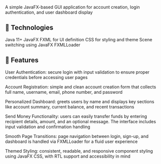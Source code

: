 A simple JavaFX-based GUI application for account creation, login authentication, and user dashboard display 

## 🧪 Technologies
Java 11+
JavaFX
FXML for UI definition
CSS for styling and theme
Scene switching using JavaFX FXMLLoader

## 📌 Features
User Authentication: secure login with input validation to ensure proper credentials before accessing user pages

Account Registration: simple and clean account creation form that collects full name, username, email, phone number, and password

Personalized Dashboard: greets users by name and displays key sections like account summary, current balance, and recent transactions

Send Money Functionality: users can easily transfer funds by entering recipient details, amount, and an optional message. The interface includes input validation and confirmation handling

Smooth Page Transitions: page navigation between login, sign-up, and dashboard is handled via FXMLLoader for a fluid user experience

Themed Styling: consistent, readable, and responsive component styling using JavaFX CSS, with RTL support and accessibility in mind
